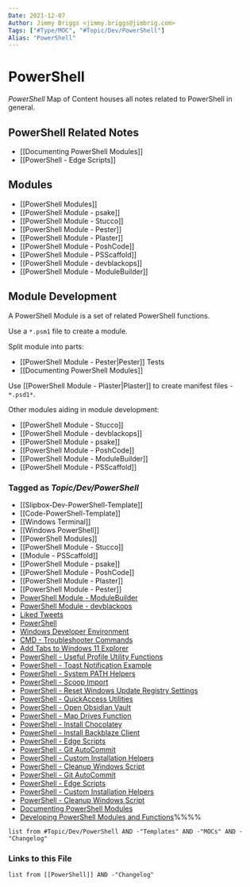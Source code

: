 ```yaml
---
Date: 2021-12-07
Author: Jimmy Briggs <jimmy.briggs@jimbrig.com>
Tags: ["#Type/MOC", "#Topic/Dev/PowerShell"]
Alias: "PowerShell"
---
```


# PowerShell

*PowerShell* Map of Content houses all notes related to PowerShell in general.

## PowerShell Related Notes 

- [[Documenting PowerShell Modules]]
- [[PowerShell - Edge Scripts]]

## Modules

- [[PowerShell Modules]]
- [[PowerShell Module - psake]]
- [[PowerShell Module - Stucco]]
- [[PowerShell Module - Pester]]
- [[PowerShell Module - Plaster]]
- [[PowerShell Module - PoshCode]]
- [[PowerShell Module - PSScaffold]]
- [[PowerShell Module - devblackops]]
- [[PowerShell Module - ModuleBuilder]]

## Module Development

A PowerShell Module is a set of related PowerShell functions.

Use a `*.psm1` file to create a module.

Split module into parts:
- [[PowerShell Module - Pester|Pester]] Tests
- [[Documenting PowerShell Modules]]

Use [[PowerShell Module - Plaster|Plaster]] to create manifest files - `*.psd1*`.

Other modules aiding in module development:
- [[PowerShell Module - Stucco]]
- [[PowerShell Module - devblackops]]
- [[PowerShell Module - psake]]
- [[PowerShell Module - PoshCode]]
- [[PowerShell Module - ModuleBuilder]]
- [[PowerShell Module - PSScaffold]]

### Tagged as *Topic/Dev/PowerShell*

-   [[Slipbox-Dev-PowerShell-Template]]
-   [[Code-PowerShell-Template]]
-   [[Windows Terminal]]
-   [[Windows PowerShell]]
-   [[PowerShell Modules]]
-   [[PowerShell Module - Stucco]]
-   [[Module - PSScaffold]]
-   [[PowerShell Module - psake]]
-   [[PowerShell Module - PoshCode]]
-   [[PowerShell Module - Plaster]]
-   [[PowerShell Module - Pester]]
-   [PowerShell Module - ModuleBuilder](app://obsidian.md/3-Resources/Tools/Developer%20Tools/Languages/PowerShell/PowerShell%20Module%20-%20ModuleBuilder.md)
-   [PowerShell Module - devblackops](app://obsidian.md/3-Resources/Tools/Developer%20Tools/Languages/PowerShell/PowerShell%20Module%20-%20devblackops.md)
-   [Liked Tweets](app://obsidian.md/3-Resources/Highlights/Readwise/Tweets/Liked%20Tweets.md)
-   [PowerShell](app://obsidian.md/2-Areas/MOCs/PowerShell.md)
-   [Windows Developer Environment](app://obsidian.md/2-Areas/Guides/Windows%20Developer%20Environment.md)
-   [CMD - Troubleshooter Commands](app://obsidian.md/2-Areas/Code/Windows/Windows%20CMD/CMD%20-%20Troubleshooter%20Commands.md)
-   [Add Tabs to Windows 11 Explorer](app://obsidian.md/2-Areas/Code/Windows/Miscellaneous/Add%20Tabs%20to%20Windows%2011%20Explorer.md)
-   [PowerShell - Useful Profile Utility Functions](app://obsidian.md/2-Areas/Code/Windows/PowerShell/PowerShell%20-%20Useful%20Profile%20Utility%20Functions.md)
-   [PowerShell - Toast Notification Example](app://obsidian.md/2-Areas/Code/Windows/PowerShell/PowerShell%20-%20Toast%20Notification%20Example.md)
-   [PowerShell - System PATH Helpers](app://obsidian.md/2-Areas/Code/Windows/PowerShell/PowerShell%20-%20System%20PATH%20Helpers.md)
-   [PowerShell - Scoop Import](app://obsidian.md/2-Areas/Code/Windows/PowerShell/PowerShell%20-%20Scoop%20Import.md)
-   [PowerShell - Reset Windows Update Registry Settings](app://obsidian.md/2-Areas/Code/Windows/PowerShell/PowerShell%20-%20Reset%20Windows%20Update%20Registry%20Settings.md)
-   [PowerShell - QuickAccess Utilities](app://obsidian.md/2-Areas/Code/Windows/PowerShell/PowerShell%20-%20QuickAccess%20Utilities.md)
-   [PowerShell - Open Obsidian Vault](app://obsidian.md/2-Areas/Code/Windows/PowerShell/PowerShell%20-%20Open%20Obsidian%20Vault.md)
-   [PowerShell - Map Drives Function](app://obsidian.md/2-Areas/Code/Windows/PowerShell/PowerShell%20-%20Map%20Drives%20Function.md)
-   [PowerShell - Install Chocolatey](app://obsidian.md/2-Areas/Code/Windows/PowerShell/PowerShell%20-%20Install%20Chocolatey.md)
-   [PowerShell - Install Backblaze Client](app://obsidian.md/2-Areas/Code/Windows/PowerShell/PowerShell%20-%20Install%20Backblaze%20Client.md)
-   [PowerShell - Edge Scripts](app://obsidian.md/2-Areas/Code/Windows/PowerShell/PowerShell%20-%20Edge%20Scripts.md)
-   [PowerShell - Git AutoCommit](app://obsidian.md/2-Areas/Code/Windows/PowerShell/PowerShell%20-%20Git%20AutoCommit.md)
-   [PowerShell - Custom Installation Helpers](app://obsidian.md/2-Areas/Code/Windows/PowerShell/PowerShell%20-%20Custom%20Installation%20Helpers.md)
-   [PowerShell - Cleanup Windows Script](app://obsidian.md/2-Areas/Code/Windows/PowerShell/PowerShell%20-%20Cleanup%20Windows%20Script.md)
-   [PowerShell - Git AutoCommit](app://obsidian.md/2-Areas/Code/PowerShell/PowerShell%20-%20Git%20AutoCommit.md)
-   [PowerShell - Edge Scripts](app://obsidian.md/2-Areas/Code/PowerShell/PowerShell%20-%20Edge%20Scripts.md)
-   [PowerShell - Custom Installation Helpers](app://obsidian.md/2-Areas/Code/PowerShell/PowerShell%20-%20Custom%20Installation%20Helpers.md)
-   [PowerShell - Cleanup Windows Script](app://obsidian.md/2-Areas/Code/PowerShell/PowerShell%20-%20Cleanup%20Windows%20Script.md)
-   [Documenting PowerShell Modules](app://obsidian.md/0-Slipbox/Documenting%20PowerShell%20Modules.md)
-   [Developing PowerShell Modules and Functions](app://obsidian.md/0-Slipbox/Developing%20PowerShell%20Modules%20and%20Functions.md)%%%%

```dataview
list from #Topic/Dev/PowerShell AND -"Templates" AND -"MOCs" AND -"Changelog"
```

### Links to this File

```dataview
list from [[PowerShell]] AND -"Changelog"
```